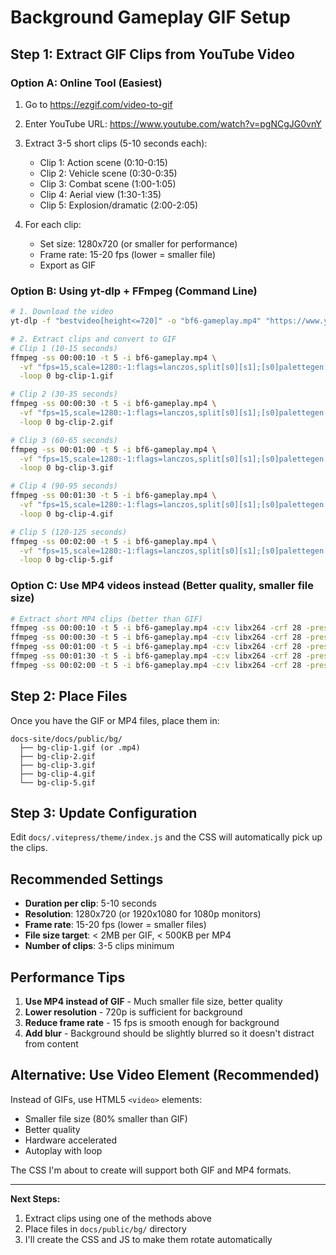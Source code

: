 # Background Gameplay GIF Setup

## Step 1: Extract GIF Clips from YouTube Video

### Option A: Online Tool (Easiest)
1. Go to https://ezgif.com/video-to-gif
2. Enter YouTube URL: https://www.youtube.com/watch?v=pgNCgJG0vnY
3. Extract 3-5 short clips (5-10 seconds each):
   - Clip 1: Action scene (0:10-0:15)
   - Clip 2: Vehicle scene (0:30-0:35)
   - Clip 3: Combat scene (1:00-1:05)
   - Clip 4: Aerial view (1:30-1:35)
   - Clip 5: Explosion/dramatic (2:00-2:05)

4. For each clip:
   - Set size: 1280x720 (or smaller for performance)
   - Frame rate: 15-20 fps (lower = smaller file)
   - Export as GIF

### Option B: Using yt-dlp + FFmpeg (Command Line)
```bash
# 1. Download the video
yt-dlp -f "bestvideo[height<=720]" -o "bf6-gameplay.mp4" "https://www.youtube.com/watch?v=pgNCgJG0vnY"

# 2. Extract clips and convert to GIF
# Clip 1 (10-15 seconds)
ffmpeg -ss 00:00:10 -t 5 -i bf6-gameplay.mp4 \
  -vf "fps=15,scale=1280:-1:flags=lanczos,split[s0][s1];[s0]palettegen[p];[s1][p]paletteuse" \
  -loop 0 bg-clip-1.gif

# Clip 2 (30-35 seconds)
ffmpeg -ss 00:00:30 -t 5 -i bf6-gameplay.mp4 \
  -vf "fps=15,scale=1280:-1:flags=lanczos,split[s0][s1];[s0]palettegen[p];[s1][p]paletteuse" \
  -loop 0 bg-clip-2.gif

# Clip 3 (60-65 seconds)
ffmpeg -ss 00:01:00 -t 5 -i bf6-gameplay.mp4 \
  -vf "fps=15,scale=1280:-1:flags=lanczos,split[s0][s1];[s0]palettegen[p];[s1][p]paletteuse" \
  -loop 0 bg-clip-3.gif

# Clip 4 (90-95 seconds)
ffmpeg -ss 00:01:30 -t 5 -i bf6-gameplay.mp4 \
  -vf "fps=15,scale=1280:-1:flags=lanczos,split[s0][s1];[s0]palettegen[p];[s1][p]paletteuse" \
  -loop 0 bg-clip-4.gif

# Clip 5 (120-125 seconds)
ffmpeg -ss 00:02:00 -t 5 -i bf6-gameplay.mp4 \
  -vf "fps=15,scale=1280:-1:flags=lanczos,split[s0][s1];[s0]palettegen[p];[s1][p]paletteuse" \
  -loop 0 bg-clip-5.gif
```

### Option C: Use MP4 videos instead (Better quality, smaller file size)
```bash
# Extract short MP4 clips (better than GIF)
ffmpeg -ss 00:00:10 -t 5 -i bf6-gameplay.mp4 -c:v libx264 -crf 28 -preset fast -an bg-clip-1.mp4
ffmpeg -ss 00:00:30 -t 5 -i bf6-gameplay.mp4 -c:v libx264 -crf 28 -preset fast -an bg-clip-2.mp4
ffmpeg -ss 00:01:00 -t 5 -i bf6-gameplay.mp4 -c:v libx264 -crf 28 -preset fast -an bg-clip-3.mp4
ffmpeg -ss 00:01:30 -t 5 -i bf6-gameplay.mp4 -c:v libx264 -crf 28 -preset fast -an bg-clip-4.mp4
ffmpeg -ss 00:02:00 -t 5 -i bf6-gameplay.mp4 -c:v libx264 -crf 28 -preset fast -an bg-clip-5.mp4
```

## Step 2: Place Files

Once you have the GIF or MP4 files, place them in:
```
docs-site/docs/public/bg/
  ├── bg-clip-1.gif (or .mp4)
  ├── bg-clip-2.gif
  ├── bg-clip-3.gif
  ├── bg-clip-4.gif
  └── bg-clip-5.gif
```

## Step 3: Update Configuration

Edit `docs/.vitepress/theme/index.js` and the CSS will automatically pick up the clips.

## Recommended Settings

- **Duration per clip**: 5-10 seconds
- **Resolution**: 1280x720 (or 1920x1080 for 1080p monitors)
- **Frame rate**: 15-20 fps (lower = smaller files)
- **File size target**: < 2MB per GIF, < 500KB per MP4
- **Number of clips**: 3-5 clips minimum

## Performance Tips

1. **Use MP4 instead of GIF** - Much smaller file size, better quality
2. **Lower resolution** - 720p is sufficient for background
3. **Reduce frame rate** - 15 fps is smooth enough for background
4. **Add blur** - Background should be slightly blurred so it doesn't distract from content

## Alternative: Use Video Element (Recommended)

Instead of GIFs, use HTML5 `<video>` elements:
- Smaller file size (80% smaller than GIF)
- Better quality
- Hardware accelerated
- Autoplay with loop

The CSS I'm about to create will support both GIF and MP4 formats.

---

**Next Steps:**
1. Extract clips using one of the methods above
2. Place files in `docs/public/bg/` directory
3. I'll create the CSS and JS to make them rotate automatically

